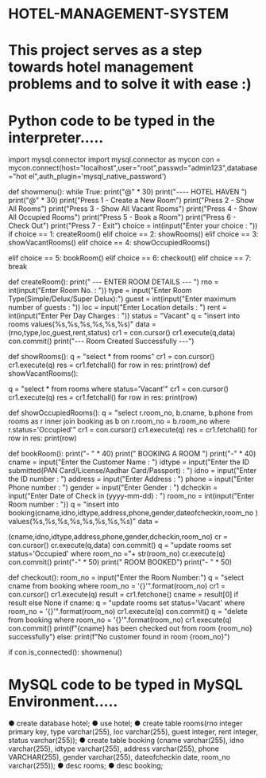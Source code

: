 # HOTEL-MANAGEMENT-SYSTEM


# This project serves as a step towards hotel management problems and to solve it with ease :)


# Python code to be typed in the interpreter.....


import mysql.connector import mysql.connector as mycon
con	=
mycon.connect(host="localhost",user="root",passwd="admin123",database="hot el",auth_plugin='mysql_native_password')


def showmenu(): while True:
print("@" * 30)
print("----	HOTEL HAVEN	")
print("@" * 30)
print("Press 1 - Create a New Room") print("Press 2 - Show All Rooms") print("Press 3 - Show All Vacant Rooms") print("Press 4 - Show All Occupied Rooms") print("Press 5 - Book a Room") print("Press 6 - Check Out") print("Press 7 - Exit")
choice = int(input("Enter your choice : ")) if choice == 1:
createRoom() elif choice == 2: showRooms() elif choice == 3:
showVacantRooms() elif choice == 4:
showOccupiedRooms()
 
elif choice == 5:
bookRoom() elif choice == 6:
checkout() elif choice == 7:
break


def createRoom():
print(" --- ENTER ROOM DETAILS --- ")
rno = int(input("Enter Room No. : "))
type = input("Enter Room Type(Simple/Delux/Super Delux):") guest = int(input("Enter maximum number of guests : ")) loc = input("Enter Location details : ") rent = int(input("Enter Per Day Charges : ")) status = "Vacant" q = "insert into rooms
values(%s,%s,%s,%s,%s,%s)" data = (rno,type,loc,guest,rent,status) cr1 = con.cursor() cr1.execute(q,data) con.commit()
print("--- Room Created Successfully ---")


def showRooms(): q = "select * from rooms" cr1 = con.cursor()
cr1.execute(q) res = cr1.fetchall() for row in res: print(row)
def showVacantRooms():
 
q = "select * from rooms where status='Vacant'" cr1 = con.cursor() cr1.execute(q) res = cr1.fetchall() for row in res:
print(row)


def showOccupiedRooms():
q = "select r.room_no, b.cname, b.phone from rooms as r inner join booking as b on r.room_no = b.room_no where
r.status='Occupied'" cr1 = con.cursor() cr1.execute(q) res = cr1.fetchall() for row in res:
print(row)


def bookRoom(): print("- " * 40)
print("	BOOKING A ROOM ")
print("-" * 40)
cname = input("Enter the Customer Name : ") idtype	=	input("Enter the	ID	submitted(PAN	Card/License/Aadhar
Card/Passport) : ") idno = input("Enter the ID number : ") address = input("Enter Address : ") phone = input("Enter Phone number : ") gender = input("Enter Gender : ")
dcheckin = input("Enter Date of Check in (yyyy-mm-dd) : ") room_no = int(input("Enter Room number : "))
q	=	"insert	into booking(cname,idno,idtype,address,phone,gender,dateofcheckin,room_no
) values(%s,%s,%s,%s,%s,%s,%s,%s)" data =
 
(cname,idno,idtype,address,phone,gender,dcheckin,room_no) cr = con.cursor() cr.execute(q,data) con.commit()
q = "update rooms set status='Occupied' where room_no ="+ str(room_no) cr.execute(q) con.commit()
print("-" * 50)
print("	ROOM BOOKED") print("- " * 50)

def checkout():
room_no = input("Enter the Room Number:")
q = "select cname from booking where room_no = '{}'".format(room_no) cr1 = con.cursor() cr1.execute(q) result = cr1.fetchone()
cname = result[0] if result else None if cname:
q = "update rooms set status='Vacant' where room_no = '{}'".format(room_no)
cr1.execute(q) con.commit()
q = "delete from booking where room_no = '{}'".format(room_no) cr1.execute(q)
con.commit()
print(f"{cname} has been checked out from room {room_no} successfully") else: print(f"No customer found in room
{room_no}")


if con.is_connected(): showmenu()







# MySQL code to be typed in MySQL Environment.....


●	create database hotel;
●	use hotel;
●	create table rooms(rno integer primary key, type varchar(255), loc varchar(255), guest integer, rent integer, status varchar(255));
●	create table booking (cname varchar(255), idno varchar(255), idtype varchar(255), address varchar(255), phone VARCHAR(255), gender varchar(255), dateofcheckin date, room_no varchar(255));
●	desc rooms;
●	desc booking;
